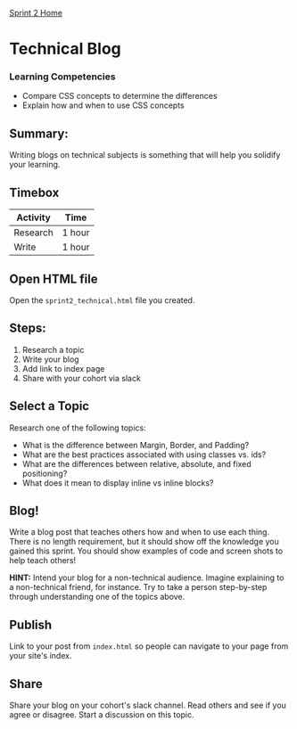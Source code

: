 [Sprint 2 Home](README.md)

# Technical Blog

### Learning Competencies
- Compare CSS concepts to determine the differences
- Explain how and when to use CSS concepts


## Summary:
Writing blogs on technical subjects is something that will help you solidify your learning.

## Timebox

Activity | Time|
------------|----------|
Research | 1 hour
Write | 1 hour


## Open HTML file 
Open the `sprint2_technical.html` file you created. 

## Steps:
1. Research a topic 
2. Write your blog  
3. Add link to index page  
4. Share with your cohort via slack

## Select a Topic
Research one of the following topics:

- What is the difference between Margin, Border, and Padding?
- What are the best practices associated with using classes vs. ids?
- What are the differences between relative, absolute, and fixed positioning? 
- What does it mean to display inline vs inline blocks?


## Blog!
Write a blog post that teaches others how and when to use each thing. There is no length requirement, but it should show off the knowledge you gained this sprint. You should show examples of code and screen shots to help teach others!

**HINT:** Intend your blog for a non-technical audience. Imagine explaining to a non-technical friend, for instance. Try to take a person step-by-step through understanding one of the topics above.

## Publish
Link to your post from `index.html` so people can navigate to your page from your site's index. 

## Share
Share your blog on your cohort's slack channel. Read others and see if you agree or disagree. Start a discussion on this topic.  

